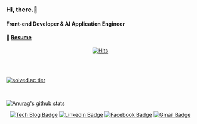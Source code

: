 ### Hi, there.👋
#### Front-end Developer & AI Application Engineer
#### 💁 [Resume](https://www.notion.so/1-1-626ec33cff514f988350b42da692372a)

<div align=center>

[![Hits](https://hits.seeyoufarm.com/api/count/incr/badge.svg?url=https%3A%2F%2Fgithub.com%2Fjysaa5)](https://hits.seeyoufarm.com)

</div>

<br>
<!--
[![Top Langs](https://github-readme-stats.vercel.app/api/top-langs/?username=jysaa5&layout=compact)](https://github.com/anuraghazra/github-readme-stats)
-->
<br>

[![solved.ac tier](http://mazassumnida.wtf/api/generate_badge?boj=jysaa5)](https://solved.ac/jysaa5)

<br>

[![Anurag's github stats](https://github-readme-stats.vercel.app/api?username=jysaa5&theme=shades-of-purple&show_icons=true)](https://github.com/anuraghazra/github-readme-stats)


<div align=center>
  
[![Tech Blog Badge](http://img.shields.io/badge/-Tech%20blog-black?style=flat-square&logo=github&link=https://blog.naver.com/jysaa5)](https://blog.naver.com/jysaa5) 
[![Linkedin Badge](https://img.shields.io/badge/-LinkedIn-blue?style=flat-square&logo=Linkedin&logoColor=white&link=https://www.linkedin.com/in/jooyeon-kim-7ab53618b/)](https://www.linkedin.com/in/jooyeon-kim-7ab53618b/) 
[![Facebook Badge](https://img.shields.io/badge/-Facebook-1877f2?style=flat-square&logo=facebook&logoColor=white&link=https://www.facebook.com/jysaa5)](https://www.facebook.com/jysaa5) 
[![Gmail Badge](https://img.shields.io/badge/-Gmail-d14836?style=flat-square&logo=Gmail&logoColor=white&link=mailto:jysaa5@gmail.com)](mailto:jysaa5@gmail.com)

</div>



<!--
**jysaa5/jysaa5** is a ✨ _special_ ✨ repository because its `README.md` (this file) appears on your GitHub profile.

Here are some ideas to get you started:

- 🔭 I’m currently working on ...
- 🌱 I’m currently learning ...
- 👯 I’m looking to collaborate on ...
- 🤔 I’m looking for help with ...
- 💬 Ask me about ...
- 📫 How to reach me: ...
- 😄 Pronouns: ...
- ⚡ Fun fact: ...
-->
